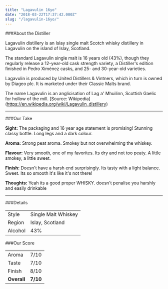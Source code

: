```yaml
---
title: "Lagavulin 16yo"
date: "2018-03-22T17:37:42.000Z"
slug: "/lagavulin-16yo/"
---
```

###About the Distiller



Lagavulin distillery is an Islay single malt Scotch whisky distillery in Lagavulin on the island of Islay, Scotland.

The standard Lagavulin single malt is 16 years old (43%), though they regularly release a 12-year-old cask strength variety, a Distiller's edition finished in Pedro Ximénez casks, and 25- and 30-year-old varieties.

Lagavulin is produced by United Distillers & Vintners, which in turn is owned by Diageo plc. It is marketed under their Classic Malts brand.

The name Lagavulin is an anglicisation of Lag a' Mhuilinn, Scottish Gaelic for hollow of the mill. [Source: Wikipedia] (https://en.wikipedia.org/wiki/Lagavulin_distillery)

---

###Our Take

**Sight:**
The packaging and 16 year age statement is promising!
Stunning classy bottle.  Long legs and a dark colour.

**Aroma:** 
Strong peat aroma.  Smokey but not overwhelming the whiskey.

**Flavour:** 
Very smooth, one of my favorites.  Its dry and not too peaty.  A little smokey, a little sweet.

**Finish:** 
Doesn't have a harsh end surprisingly.  Its tasty with a light balance.  Sweet.  Its so smooth it's like it's not there!

**Thoughts:**
Yeah its a good proper WHISKY. doesn't penalise you harshly and easily drinkable

---

###Details
<table>  
<tr>  
<td class="grey">Style</td><td>Single Malt Whiskey</td>  
</tr>  
<tr>  
<td class="grey">Region</td><td>Islay, Scotland</td>  
</tr>  
<tr>  
<td class="grey">Alcohol</td><td>43%</td>  
</tr>  
</table>


###Our Score
<table class="score-table">  
<tr>  
<td class="grey">Aroma</td><td>7/10</td>  
</tr>  
<tr>  
<td class="grey">Taste</td><td>7/10</td>  
</tr>  
<tr>  
<td class="grey">Finish</td><td>8/10</td>  
</tr>  
<tr>  
<td class="grey"><strong>Overall</strong></td><td><strong>7/10</strong></td>  
</tr>  
</table>
    